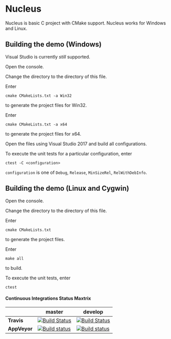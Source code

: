 # Nucleus
Nucleus is basic C project with CMake support.
Nucleus works for Windows and Linux.

## Building the demo (Windows)
Visual Studio is currently *still* supported.

Open the console.

Change the directory to the directory of this file.

Enter
```
cmake CMakeLists.txt -a Win32
```
to generate the project files for Win32.

Enter
```
cmake CMakeLists.txt -a x64
```
to generate the project files for x64.

Open the files using Visual Studio 2017 and build all configurations.

To execute the unit tests for a particular configuration, enter
```
ctest -C <configuration>
```

```configuration``` is one of `Debug`, `Release`, `MinSizeRel`, `RelWithDebInfo`.

## Building the demo (Linux and Cygwin)
Open the console.

Change the directory to the directory of this file.

Enter
```
cmake CMakeLists.txt 
```
to generate the project files.

Enter
```
make all
```
to build.

To execute the unit tests, enter
```
ctest
```

#### Continuous Integrations Status Maxtrix

|              | master                                                                                                                                                                                   | develop                                                                                                                                                                                    |
| ------------ | ---------------------------------------------------------------------------------------------------------------------------------------------------------------------------------------- | ------------------------------------------------------------------------------------------------------------------------------------------------------------------------------------------ |
| **Travis**   | [![Build Status](https://travis-ci.org/primordialmachine/nucleus-language.svg?branch=master)](https://travis-ci.org/primordialmachine/nucleus)                                           | [![Build Status](https://travis-ci.org/primordialmachine/nucleus-language.svg?branch=develop)](https://travis-ci.org/primordialmachine/nucleus-language)                                   |
| **AppVeyor** | [![Build status](https://ci.appveyor.com/api/projects/status/kvas7mxufgc4bu48/branch/master?svg=true)](https://ci.appveyor.com/project/primordialmachine/nucleus-language/branch/master) | [![Build status](https://ci.appveyor.com/api/projects/status/kvas7mxufgc4bu48/branch/develop?svg=true)](https://ci.appveyor.com/project/primordialmachine/nucleus-language/branch/develop) |
